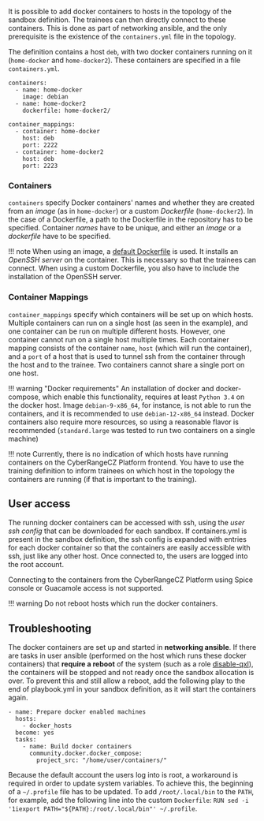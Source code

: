 It is possible to add docker containers to hosts in the topology of the sandbox definition. The trainees can then directly connect to these containers. This is done as part of networking ansible, and the only prerequisite is the existence of the `containers.yml` file in the topology.

The definition contains a host `deb`, with two docker containers running on it (`home-docker` and `home-docker2`). These containers are specified in a file `containers.yml`.

```
containers:
  - name: home-docker
    image: debian
  - name: home-docker2
    dockerfile: home-docker2/

container_mappings:
  - container: home-docker
    host: deb
    port: 2222
  - container: home-docker2
    host: deb
    port: 2223
```

### Containers

`containers` specify Docker containers' names and whether they are created from an *image* (as in `home-docker`) or a custom *Dockerfile* (`home-docker2`). In the case of a Dockerfile, a path to the Dockerfile in the repository has to be specified. Container *names* have to be unique, and either an *image* or a *dockerfile* have to be specified.

!!! note
    When using an image, a [default Dockerfile](https://github.com/cyberrangecz/backend-sandbox-service/blob/master/crczp/sandbox_ansible_app/lib/templates/Dockerfile.j2) is used. It installs an *OpenSSH server* on the container. This is necessary so that the trainees can connect. When using a custom Dockerfile, you also have to include the installation of the OpenSSH server.

### Container Mappings

`container_mappings` specify which containers will be set up on which hosts. Multiple containers can run on a single host (as seen in the example), and one container can be run on multiple different hosts. However, one container cannot run on a single host multiple times. Each container mapping consists of the container `name`, `host` (which will run the container), and a `port` of a host that is used to tunnel ssh from the container through the host and to the trainee. Two containers cannot share a single port on one host.

!!! warning "Docker requirements"
    An installation of docker and docker-compose, which enable this functionality, requires at least `Python 3.4` on the docker host. Image `debian-9-x86_64`, for instance, is not able to run the containers, and it is recommended to use `debian-12-x86_64` instead. Docker containers also require more resources, so using a reasonable flavor is recommended (`standard.large` was tested to run two containers on a single machine)

!!! note
    Currently, there is no indication of which hosts have running containers on the CyberRangeCZ Platform frontend. You have to use the training definition to inform trainees on which host in the topology the containers are running (if that is important to the training).

## User access

The running docker containers can be accessed with ssh, using the *user ssh config* that can be downloaded for each sandbox. If containers.yml is present in the sandbox definition, the ssh config is expanded with entries for each docker container so that the containers are easily accessible with ssh, just like any other host. Once connected to, the users are logged into the root account.

Connecting to the containers from the CyberRangeCZ Platform using Spice console or Guacamole access is not supported.

!!! warning
    Do not reboot hosts which run the docker containers.

## Troubleshooting

The docker containers are set up and started in **networking ansible**. If there are tasks in user ansible (performed on the host which runs these docker containers) that **require a reboot** of the system (such as a role [disable-qxl](https://github.com/cyberrangecz/ansible-role-disable-qxl/blob/master/tasks/disable-qxl.yml#L17)), the containers will be stopped and not ready once the sandbox allocation is over. To prevent this and still allow a reboot, add the following play to the end of playbook.yml in your sandbox definition, as it will start the containers again.

```
- name: Prepare docker enabled machines
  hosts:
    - docker_hosts
  become: yes
  tasks:
    - name: Build docker containers
      community.docker.docker_compose:
        project_src: "/home/user/containers/"
```

Because the default account the users log into is root, a workaround is required in order to update system variables. To achieve this, the beginning of a `~/.profile` file has to be updated. To add `/root/.local/bin` to the `PATH`, for example, add the following line into the custom `Dockerfile`: `RUN sed -i '1iexport PATH="${PATH}:/root/.local/bin"' ~/.profile`.
